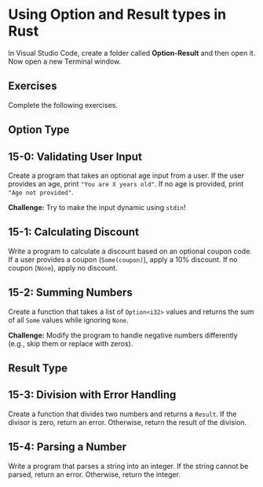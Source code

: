 # Using Option and Result types in Rust

In Visual Studio Code, create a folder called **Option-Result** and then open it. Now open a new Terminal window.

## Exercises

Complete the following exercises.

## Option Type


## 15-0:  Validating User Input

Create a program that takes an optional age input from a user. If the user provides an age, print `"You are X years old"`. If no age is provided, print `"Age not provided"`.

**Challenge:** Try to make the input dynamic using `stdin`!

## 15-1:  Calculating Discount

Write a program to calculate a discount based on an optional coupon code. If a user provides a coupon (`Some(coupon)`), apply a 10% discount. If no coupon (`None`), apply no discount.

## 15-2:  Summing Numbers

Create a function that takes a list of `Option<i32>` values and returns the sum of all `Some` values while ignoring `None`.

**Challenge:** Modify the program to handle negative numbers differently (e.g., skip them or replace with zeros).


## Result Type


## 15-3:  Division with Error Handling

Create a function that divides two numbers and returns a `Result`. If the divisor is zero, return an error. Otherwise, return the result of the division.

## 15-4:  Parsing a Number

Write a program that parses a string into an integer. If the string cannot be parsed, return an error. Otherwise, return the integer.